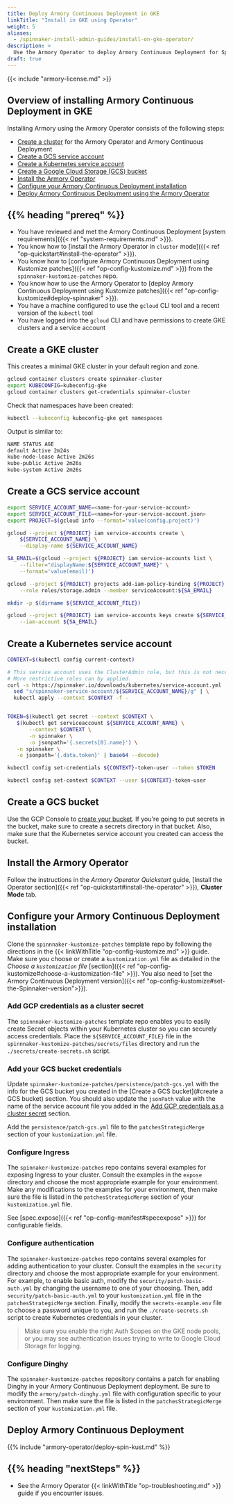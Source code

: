 ```yaml
---
title: Deploy Armory Continuous Deployment in GKE
linkTitle: "Install in GKE using Operator"
weight: 5
aliases:
  - /spinnaker-install-admin-guides/install-on-gke-operator/
description: >
  Use the Armory Operator to deploy Armory Continuous Deployment for Spinnaker in your Google Kubernetes Engine (GKE) cluster.
draft: true
---
```


{{< include "armory-license.md" >}}

## Overview of installing Armory Continuous Deployment in GKE

Installing Armory using the Armory Operator consists of the following steps:

* [Create a cluster](#create-a-gke-cluster) for the Armory Operator and Armory Continuous Deployment
* [Create a GCS service account](#create-a-gcs-service-account)
* [Create a Kubernetes service account](#create-a-kubernetes-service-account)
* [Create a Google Cloud Storage (GCS) bucket](#create-a-gcs-bucket)
* [Install the Armory Operator](#install-the-armory-operator)
* [Configure your Armory Continuous Deployment installation](#configure-your-armory-enterprise-installation)
* [Deploy Armory Continuous Deployment using the Armory Operator](#deploy-armory-enterprise)

## {{% heading "prereq" %}}

* You have reviewed and met the Armory Continuous Deployment [system requirements]({{< ref "system-requirements.md" >}}).
* You know how to [install the Armory Operator in `cluster` mode]({{< ref "op-quickstart#install-the-operator" >}}).
* You know how to [configure Armory Continuous Deployment using Kustomize patches]({{< ref "op-config-kustomize.md" >}}) from the `spinnaker-kustomize-patches` repo.
* You know how to use the Armory Operator to [deploy Armory Continuous Deployment using Kustomize patches]({{< ref "op-config-kustomize#deploy-spinnaker" >}}).
* You have a machine configured to use the `gcloud` CLI tool and a recent version of the `kubectl` tool
* You have logged into the `gcloud` CLI and have permissions to create GKE clusters and a service account

## Create a GKE cluster

This creates a minimal GKE cluster in your default region and zone.

```bash
gcloud container clusters create spinnaker-cluster
export KUBECONFIG=kubeconfig-gke
gcloud container clusters get-credentials spinnaker-cluster
```

Check that namespaces have been created:

```bash
kubectl --kubeconfig kubeconfig-gke get namespaces
```

Output is similar to:

```bash
NAME STATUS AGE
default Active 2m24s
kube-node-lease Active 2m26s
kube-public Active 2m26s
kube-system Active 2m26s
```

## Create a GCS service account

```bash
export SERVICE_ACCOUNT_NAME=<name-for-your-service-account>
export SERVICE_ACCOUNT_FILE=<name=for-your-service-account.json>
export PROJECT=$(gcloud info --format='value(config.project)')

gcloud --project ${PROJECT} iam service-accounts create \
    ${SERVICE_ACCOUNT_NAME} \
    --display-name ${SERVICE_ACCOUNT_NAME}

SA_EMAIL=$(gcloud --project ${PROJECT} iam service-accounts list \
    --filter="displayName:${SERVICE_ACCOUNT_NAME}" \
    --format='value(email)')

gcloud --project ${PROJECT} projects add-iam-policy-binding ${PROJECT} \
    --role roles/storage.admin --member serviceAccount:${SA_EMAIL}

mkdir -p $(dirname ${SERVICE_ACCOUNT_FILE})

gcloud --project ${PROJECT} iam service-accounts keys create ${SERVICE_ACCOUNT_FILE} \
    --iam-account ${SA_EMAIL}
```

## Create a Kubernetes service account

```bash
CONTEXT=$(kubectl config current-context)

# This service account uses the ClusterAdmin role, but this is not necessary.
# More restrictive roles can by applied.
curl -s https://spinnaker.io/downloads/kubernetes/service-account.yml | \
  sed "s/spinnaker-service-account/${SERVICE_ACCOUNT_NAME}/g" | \
  kubectl apply --context $CONTEXT -f -


TOKEN=$(kubectl get secret --context $CONTEXT \
   $(kubectl get serviceaccount ${SERVICE_ACCOUNT_NAME} \
       --context $CONTEXT \
       -n spinnaker \
       -o jsonpath='{.secrets[0].name}') \
   -n spinnaker \
   -o jsonpath='{.data.token}' | base64 --decode)

kubectl config set-credentials ${CONTEXT}-token-user --token $TOKEN

kubectl config set-context $CONTEXT --user ${CONTEXT}-token-user
```

## Create a GCS bucket

Use the GCP Console to [create your bucket](https://cloud.google.com/storage/docs/creating-buckets). If you're going to put secrets in the bucket, make sure to create a secrets directory in that bucket. Also, make sure that the Kubernetes service account you created can access the bucket.

## Install the Armory Operator

Follow the instructions in the _Armory Operator Quickstart_ guide, [Install the Operator section]({{< ref "op-quickstart#install-the-operator" >}}), **Cluster Mode** tab.

## Configure your Armory Continuous Deployment installation

Clone the `spinnnaker-kustomize-patches` template repo by following the directions in the {{< linkWithTitle "op-config-kustomize.md" >}} guide. Make sure you choose or create a `kustomization.yml` file as detailed in the _Choose a `kustomization` file_ [section]({{< ref "op-config-kustomize#choose-a-kustomization-file" >}}). You also need to [set the Armory Continuous Deployment version]({{< ref "op-config-kustomize#set-the-Spinnaker-version">}}).

### Add GCP credentials as a cluster secret

The `spinnnaker-kustomize-patches` template repo enables you
to easily create Secret objects within your Kubernetes cluster so you can
securely access credentials. Place the `${SERVICE_ACCOUNT_FILE}` file in the
`spinnnaker-kustomize-patches/secrets/files` directory and run the `./secrets/create-secrets.sh` script.

### Add your GCS bucket credentials

Update `spinnaker-kustomize-patches/persistence/patch-gcs.yml` with the info for the GCS bucket you created in the [Create a GCS bucket](#create a GCS bucket) section. You should also update the `jsonPath` value with the name of the service account file you added in the [Add GCP credentials as a cluster secret](#add-gcp-credentials-as-a-cluster-secret) section.

Add the `persistence/patch-gcs.yml` file to the `patchesStrategicMerge` section of your `kustomization.yml` file.

### Configure Ingress

The `spinnaker-kustomize-patches` repo contains several examples for
exposing Ingress to your cluster. Consult the examples in the `expose`
directory and choose the most appropriate example for your environment. Make
any modifications to the examples for your environment, then make sure the file
is listed in the `patchesStrategicMerge` section of your `kustomization.yml`
file.

See [spec.expose]({{< ref "op-config-manifest#specexpose" >}}) for configurable fields.

### Configure authentication

The `spinnaker-kustomize-patches` repo contains several examples for adding
authentication to your cluster. Consult the examples in the `security` directory
and choose the most appropriate example for your environment. For example, to
enable basic auth, modify the `security/patch-basic-auth.yml` by changing the
username to one of your choosing. Then, add `security/patch-basic-auth.yml` to
your `kustomization.yml` file in the `patchesStrategicMerge` section. Finally,
modify the `secrets-example.env` file to choose a password unique to you, and
run the `./create-secrets.sh` script to create Kubernetes credentials in your
cluster.

>Make sure you enable the right Auth Scopes on the GKE node pools, or you may see authentication issues trying to write to Google Cloud Storage for logging.

### Configure Dinghy

The `spinnaker-kustomize-patches` repository contains a patch for
enabling Dinghy in your Armory Continuous Deployment deployment. Be sure to modify the
`armory/patch-dinghy.yml` file with configuration specific to your environment.
Then make sure the file is listed in the `patchesStrategicMerge` section of your
`kustomization.yml` file.

## Deploy Armory Continuous Deployment

{{% include "armory-operator/deploy-spin-kust.md" %}}


<!--
## Set Up TLS:
@TODO
-->

## {{% heading "nextSteps" %}}

* See the Armory Operator {{< linkWithTitle "op-troubleshooting.md" >}} guide if you encounter issues.
